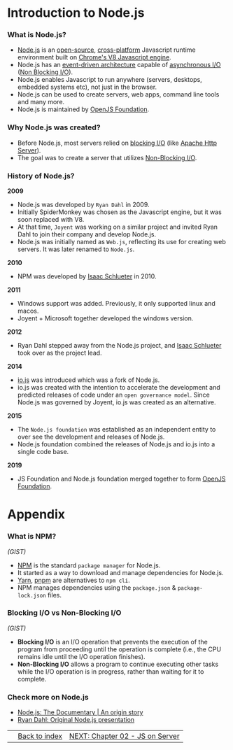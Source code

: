 # Introduction to Node.js

### What is Node.js?

-   [Node.js](https://nodejs.org/en) is an [open-source](https://opensource.com/article/18/2/coining-term-open-source-software), [cross-platform](https://en.wikipedia.org/wiki/Cross-platform_software) Javascript runtime environment built on [Chrome's V8 Javascript engine](https://v8.dev/docs).
-   Node.js has an [event-driven architecture](#future-ref) capable of [asynchronous I/O](../Chapter%2006%20-%20libuv%20&%20async%20IO/06_libuv-and-async-io.md#why-the-term-asynchronous-io) ([Non Blocking I/O](../Chapter%2006%20-%20libuv%20&%20async%20IO/06_libuv-and-async-io.md#why-the-term-non-blocking-io)).
-   Node.js enables Javascript to run anywhere (servers, desktops, embedded systems etc), not just in the browser.
-   Node.js can be used to create servers, web apps, command line tools and many more.
-   Node.js is maintained by [OpenJS Foundation](https://openjsf.org/).

### Why Node.js was created?

-   Before Node.js, most servers relied on [blocking I/O](#future-ref) (like [Apache Http Server](https://httpd.apache.org)).
-   The goal was to create a server that utilizes [Non-Blocking I/O](#future-ref).

### History of Node.js?

**2009**

-   Node.js was developed by `Ryan Dahl` in 2009.
-   Initially SpiderMonkey was chosen as the Javascript engine, but it was soon replaced with V8.
-   At that time, `Joyent` was working on a similar project and invited Ryan Dahl to join their company and develop Node.js.
-   Node.js was initially named as `Web.js`, reflecting its use for creating web servers. It was later renamed to `Node.js`.

**2010**

-   NPM was developed by [Isaac Schlueter](https://www.linkedin.com/in/isaacschlueter/) in 2010.

**2011**

-   Windows support was added. Previously, it only supported linux and macos.
-   Joyent + Microsoft together developed the windows version.

**2012**

-   Ryan Dahl stepped away from the Node.js project, and [Isaac Schlueter](https://www.linkedin.com/in/isaacschlueter/) took over as the project lead.

**2014**

-   [io.js](https://www.scholarhat.com/tutorial/nodejs/brief-history-of-nodejs-and-iojs#:~:text=js-,io.,an%20%22open%20governance%20model%22.) was introduced which was a fork of Node.js.
-   io.js was created with the intention to accelerate the development and predicted releases of code under an `open governance model`. Since Node.js was governed by Joyent, io.js was created as an alternative.

**2015**

-   The `Node.js foundation` was established as an independent entity to over see the development and releases of Node.js.
-   Node.js foundation combined the releases of Node.js and io.js into a single code base.

**2019**

-   JS Foundation and Node.js foundation merged together to form [OpenJS Foundation](https://openjsf.org/).

# Appendix

### What is NPM?

_(GIST)_

-   [NPM](https://www.npmjs.com) is the standard `package manager` for Node.js.
-   It started as a way to download and manage dependencies for Node.js.
-   [Yarn](https://yarnpkg.com), [pnpm](https://pnpm.io) are alternatives to `npm cli`.
-   NPM manages dependencies using the `package.json` & `package-lock.json` files.

### Blocking I/O vs Non-Blocking I/O

_(GIST)_

-   **Blocking I/O** is an I/O operation that prevents the execution of the program from proceeding until the operation is complete (i.e., the CPU remains idle until the I/O operation finishes).
-   **Non-Blocking I/O** allows a program to continue executing other tasks while the I/O operation is in progress, rather than waiting for it to complete.

### Check more on Node.js

-   [Node.js: The Documentary | An origin story](https://www.youtube.com/watch?v=LB8KwiiUGy0)
-   [Ryan Dahl: Original Node.js presentation](https://www.youtube.com/watch?v=ztspvPYybIY)

|     |                               |                                                                                              |
| --- | ----------------------------- | -------------------------------------------------------------------------------------------- |
|     | [Back to index](../README.md) | [NEXT: Chapter 02 - JS on Server](../Chapter%2002%20-%20JS%20on%20Server/02_js-on-server.md) |